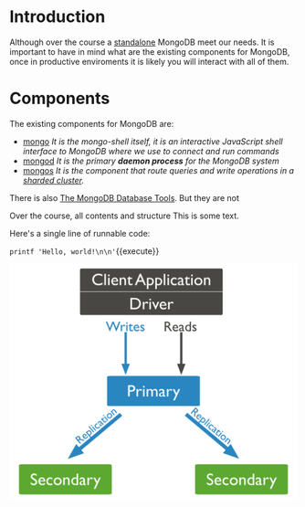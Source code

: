 # Introduction

Although over the course a [standalone](https://docs.mongodb.com/manual/reference/glossary/#std-term-standalone) MongoDB meet our needs.
It is important to have in mind what are the existing components for MongoDB, once in productive enviroments it is likely you will interact with all of them.   

# Components
The existing components for MongoDB are:
- [mongo](https://docs.mongodb.com/upcoming/reference/program/mongo/#mongodb-binary-bin.mongo) *It is the mongo-shell itself, it is an interactive JavaScript shell interface to MongoDB where we use to connect and run commands*
- [mongod](https://docs.mongodb.com/manual/reference/program/mongod/#mongodb-binary-bin.mongod) *It is the primary ***daemon process*** for the MongoDB system*
- [mongos](https://docs.mongodb.com/manual/reference/program/mongos/) *It is the component that route queries and write operations in a [sharded cluster](https://docs.mongodb.com/manual/reference/glossary/#std-term-sharded-cluster).* 

There is also [The MongoDB Database Tools](https://docs.mongodb.com/database-tools/). But they are not 

Over the course, all contents and structure 
This is some text.

Here's a single line of runnable code:

`printf 'Hello, world!\n\n'`{{execute}}

![MongoReplicaSet](./assets/replica-set-read-write-operations-primary.bakedsvg.svg)

